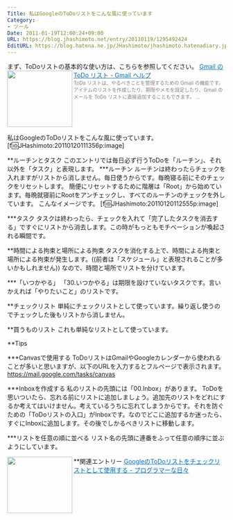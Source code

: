 ```yaml
---
Title: 私はGoogleのToDoリストをこんな風に使っています
Category:
- ツール
Date: 2011-01-19T12:00:24+09:00
URL: https://blog.jhashimoto.net/entry/20110119/1295492424
EditURL: https://blog.hatena.ne.jp/JHashimoto/jhashimoto.hatenadiary.jp/atom/entry/12921228815717258237
---
```


まず、ToDoリストの基本的な使い方は、こちらを参照してください。
<a href="https://support.google.com/mail/answer/106237?hl=ja&ctx=mail" target="_blank"><img class="alignleft" align="left" border="0" src="http://capture.heartrails.com/150x130/shadow?https://support.google.com/mail/answer/106237?hl=ja&ctx=mail" alt="" width="150" height="130" /></a><a style="color:#0070C5;" href="https://support.google.com/mail/answer/106237?hl=ja&ctx=mail" target="_blank">Gmail の ToDo リスト - Gmail ヘルプ</a><a href="https://support.google.com/mail/answer/106237?hl=ja&ctx=mail" target="_blank"><img border="0" src="http://b.hatena.ne.jp/entry/image/https://support.google.com/mail/answer/106237?hl=ja&ctx=mail" alt="" /></a><br><span style="color: #808080;font-size: 80%;">ToDo リストは、やるべきことを管理するための Gmail の機能です。アイテムのリストを作成したり、期限やメモを設定したり、Gmail のメールを ToDo リストに直接追加することもできます。 ...</span><br style="clear:both;" />

私はGoogleのToDoリストをこんな風に使っています。
[f:id:JHashimoto:20110120111356p:image]

**ルーチンとタスク
このエントリでは毎日必ず行うToDoを「ルーチン」、それ以外を「タスク」と表現します。
***ルーチン
ルーチンは終わったらチェックを入れますがリストから消しません。毎日使うからです。毎晩寝る前にそのチェックをリセットします。
簡便にリセットするために階層は「Root」から始めています。毎晩就寝前にRootをアンチェックし、すべてのルーチンのチェックを外しています。
こんなイメージです。
[f:id:JHashimoto:20110120112555p:image]

***タスク
タスクは終わったら、チェックを入れて「完了したタスクを消去する」ですぐにリストから消去します。この時がもっともモチベーションが喚起される瞬間です。

**時間による拘束と場所による拘束
タスクを消化する上で、時間による拘束と場所による拘束が発生します。((前者は「スケジュール」と表現されることが多いかもしれません))
なので、時間と場所でリストを分けています。

***「いつかやる」
「30.いつかやる」は期限を設けていないタスクです。言いかえれば「やりたいこと」のリストです。

**チェックリスト
単純にチェックリストとして使っています。繰り返し使うのでチェックした後もリストから消しません。

**買うものリスト
これも単純なリストとして使っています。

**Tips

***Canvasで使用する
ToDoリストはGmailやGoogleカレンダーから使われることが多いと思いますが、以下のURLを入力するとフルページで表示されます。
https://mail.google.com/tasks/canvas

***Inboxを作成する
私のリストの先頭には「00.Inbox」があります。
ToDoを思いついたら、忘れる前にリストに追加しましょう。追加先のリストをどれにするか考えてはいけません。考えているうちに忘れてしまうからです。それを防ぐための「ToDoリストの入口」がInboxです。なのでどこに追加するか迷ったら、すぐにInboxに追加します。その後でしかるべきリストに移動します。

***リストを任意の順に並べる
リスト名の先頭に連番をふって任意の順序に並ぶようにしています。

**関連エントリー
<a href="http://d.hatena.ne.jp/JHashimoto/20120131/1328009787" target="_blank" rel="nofollow"><img class="alignleft" align="left" border="0" src="http://capture.heartrails.com/150x130/shadow?http://d.hatena.ne.jp/JHashimoto/20120131/1328009787" alt="" width="150" height="130" /></a><a style="color:#0070C5;" href="http://d.hatena.ne.jp/JHashimoto/20120131/1328009787" target="_blank" rel="nofollow">GoogleのToDoリストをチェックリストとして使用する - プログラマーな日々</a><a href="http://b.hatena.ne.jp/entry/http://d.hatena.ne.jp/JHashimoto/20120131/1328009787" target="_blank"><img border="0" src="http://b.hatena.ne.jp/entry/image/http://d.hatena.ne.jp/JHashimoto/20120131/1328009787" alt="" /></a><br style="clear:both;" />
